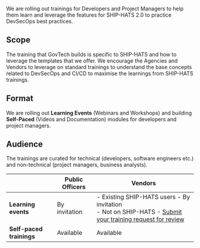 We are rolling out trainings for Developers and Project Managers to help them learn and leverage the features for SHIP-HATS 2.0 to practice DevSecOps best practices.



## Scope  

The training that GovTech builds is specific to SHIP-HATS and how to leverage the templates that we offer. We encourage the Agencies and Vendors to leverage on standard trainings to understand the base concepts related to DevSecOps and CI/CD to maximise the learnings from SHIP-HATS trainings.


## Format

We are rolling out **Learning Events** (Webinars and Workshops) and building **Self-Paced** (Videos and Documentation) modules  for developers and project managers.


## Audience
The trainings are curated for technical (developers, software engineers etc.) and non-technical (project managers, business analysts).


||Public Officers|Vendors
|---|---|---|
**Learning events**|By invitation|- Existing SHIP-HATS users - By invitation  <br>- Not on SHIP-HATS - [Submit your training request for review](https://go.gov.sg/she)
**Self-paced trainings**|Available|Available
